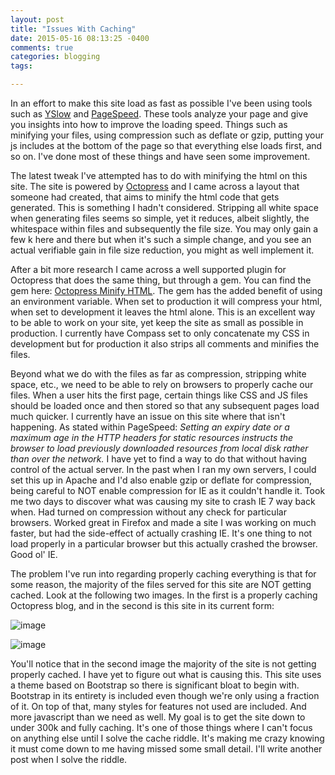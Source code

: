 ```yaml
---
layout: post
title: "Issues With Caching"
date: 2015-05-16 08:13:25 -0400
comments: true
categories: blogging
tags: 

---
```


In an effort to make this site load as fast as possible I've been using tools such as [YSlow](http://yslow.org/) and [PageSpeed](https://developers.google.com/speed/pagespeed/). These tools analyze your page and give you insights into how to improve the loading speed. Things such as minifying your files, using compression such as deflate or gzip, putting your js includes at the bottom of the page so that everything else loads first, and so on. I've done most of these things and have seen some improvement.<!-- more -->

The latest tweak I've attempted has to do with minifying the html on this site. The site is powered by [Octopress](http://octopress.org/) and I came across a layout that someone had created, that aims to minify the html code that gets generated. This is something I hadn't considered. Stripping all white space when generating files seems so simple, yet it reduces, albeit slightly, the whitespace within files and subsequently the file size. You may only gain a few k here and there but when it's such a simple change, and you see an actual verifiable gain in file size reduction, you might as well implement it.

After a bit more research I came across a well supported plugin for Octopress that does the same thing, but through a gem. You can find the gem here: [Octopress Minify HTML](https://github.com/octopress/minify-html). The gem has the added benefit of using an environment variable. When set to production it will compress your html, when set to development it leaves the html alone. This is an excellent way to be able to work on your site, yet keep the site as small as possible in production. I currently have Compass set to only concatenate my CSS in development but for production it also strips all comments and minifies the files.

Beyond what we do with the files as far as compression, stripping white space, etc., we need to be able to rely on browsers to properly cache our files. When a user hits the first page, certain things like CSS and JS files should be loaded once and then stored so that any subsequent pages load much quicker. I currently have an issue on this site where that isn't happening. As stated within PageSpeed: *Setting an expiry date or a maximum age in the HTTP headers for static resources instructs the browser to load previously downloaded resources from local disk rather than over the network.* I have yet to find a way to do that without having control of the actual server. In the past when I ran my own servers, I could set this up in Apache and I'd also enable gzip or deflate for compression, being careful to NOT enable compression for IE as it couldn't handle it. Took me two days to discover what was causing my site to crash IE 7 way back when. Had turned on compression without any check for particular browsers. Worked great in Firefox and made a site I was working on much faster, but had the side-effect of actually crashing IE. It's one thing to not load properly in a particular browser but this actually crashed the browser. Good ol' IE.

The problem I've run into regarding properly caching everything is that for some reason, the majority of the files served for this site are NOT getting cached. Look at the following two images. In the first is a properly caching Octopress blog, and in the second is this site in its current form:


![image](/images/screen_shot_working_cache.png)

![image](/images/screen_shot_broken_cache.png)

You'll notice that in the second image the majority of the site is not getting properly cached. I have yet to figure out what is causing this. This site uses a theme based on Bootstrap so there is significant bloat to begin with. Bootstrap in its entirety is included even though we're only using a fraction of it. On top of that, many styles for features not used are included. And more javascript than we need as well. My goal is to get the site down to under 300k and fully caching. It's one of those things where I can't focus on anything else until I solve the cache riddle. It's making me crazy knowing it must come down to me having missed some small detail. I'll write another post when I solve the riddle.